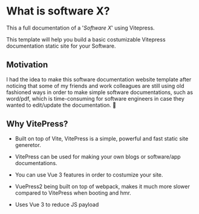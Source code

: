 # What is software X?
This a full documentation of a '*Software X*' using Vitepress.

This template will help you build a basic  costumizable Vitepress documentation static site for your Software.


## Motivation
I had the idea to make this software documentation website template after noticing that some of my friends and work colleagues are still using old fashioned ways in order to make simple software documentations, such as word/pdf, which is time-consuming for software engineers in case they wanted to edit/update the documentation. :tada:

## Why VitePress?
- Built on top of Vite, VitePress is a simple, powerful and fast static site generetor.

- VitePress can be used for making your own blogs or software/app documentations.

- You can use Vue 3 features in order to costumize your site.

- VuePress2 being built on top of webpack, makes it much more slower compared to VitePress when booting and hmr.

- Uses Vue 3 to reduce JS payload







